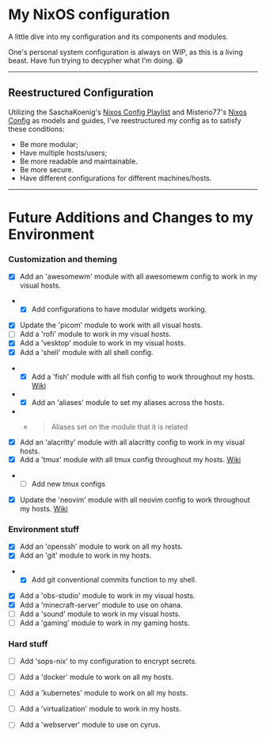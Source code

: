 # My NixOS configuration

A little dive into my configuration and its components and modules.

One's personal system configuration is always on WIP, as this is a living beast. Have fun trying to decypher what I'm doing. :laughing:

--- 

## Reestructured Configuration

Utilizing the SaschaKoenig's [Nixos Config Playlist](https://www.youtube.com/watch?v=43VvFgPsPtY&list=PLCQqUlIAw2cCuc3gRV9jIBGHeekVyBUnC) and Misterio77's [Nixos Config](https://github.com/Misterio77/nix-config) as models and guides, I've reestructured my config as to satisfy these conditions:
* Be more modular;
* Have multiple hosts/users;
* Be more readable and maintainable.
* Be more secure.
* Have different configurations for different machines/hosts.


---
# Future Additions and Changes to my Environment

### Customization and theming
- [x] Add an 'awesomewm' module with all awesomewm config to work in my visual hosts.
- - [x] Add configurations to have modular widgets working.
- [x] Update the 'picom' module to work with all visual hosts.
- [ ] Add a 'rofi' module to work in my visual hosts.
- [x] Add a 'vesktop' module to work in my visual hosts.
- [x] Add a 'shell' module with all shell config.
- - [x] Add a 'fish' module with all fish config to work throughout my hosts. [Wiki](https://nixos.wiki/wiki/Fish)
- - [x] Add an 'aliases' module to set my aliases across the hosts.
- - > Aliases set on the module that it is related
- [x] Add an 'alacritty' module with all alacritty config to work in my visual hosts.
- [x] Add a 'tmux' module with all tmux config throughout my hosts. [Wiki](https://nixos.wiki/wiki/Tmux)
- - [ ] Add new tmux configs
- [x] Update the 'neovim' module with all neovim config to work throughout my hosts. [Wiki](https://nixos.wiki/wiki/Neovim)

### Environment stuff
- [x] Add an 'openssh' module to work on all my hosts.
- [x] Add an 'git' module to work in my hosts.
- - [x] Add git conventional commits function to my shell.
- [x] Add a 'obs-studio' module to work in my visual hosts.
- [x] Add a 'minecraft-server' module to use on ohana.
- [ ] Add a 'sound' module to work in my visual hosts.
- [ ] Add a 'gaming' module to work in my gaming hosts.

### Hard stuff
- [ ] Add 'sops-nix' to my configuration to encrypt secrets.
- [ ] Add a 'docker' module to work on all my hosts.
- [ ] Add a 'kubernetes' module to work on all my hosts.
- [ ] Add a 'virtualization' module to work in my hosts.
- [ ] Add a 'webserver' module to use on cyrus.

